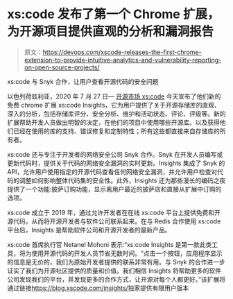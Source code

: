 # xs:code 发布了第一个 Chrome 扩展，为开源项目提供直观的分析和漏洞报告

> 原文：<https://devops.com/xscode-releases-the-first-chrome-extension-to-provide-intuitive-analytics-and-vulnerability-reporting-on-open-source-projects/>

xs:code 与 Snyk 合作，让用户查看开源代码的安全问题

以色列荷兹利亚，2020 年 7 月 27 日— [开源市场 xs:code](https://xscode.com/) 今天宣布了他们新的免费 chrome 扩展 xs:code Insights，它为用户提供了关于开源存储库的直观、深入的分析，包括存储库评分、安全分析、维护和活动状态、评论、评级等。新的扩展帮助开发人员做出明智的决定，在他们的项目中使用哪些开源库。以及获得他们已经在使用的库的支持、错误修复和定制特性；所有这些都直接来自存储库的所有者。

xs:code 还与专注于开发者的网络安全公司 Snyk 合作。Snyk 在开发人员编写或更新代码时，提供关于代码的网络安全漏洞的实时更新。Insights 集成了 Snyk 的 API，允许用户使用指定的开源代码查看任何网络安全漏洞，并允许用户检查对代码的调整如何影响整体代码集的安全性。此外，Insights 还为那些漫长的编码之夜提供了一个功能:披萨订购功能，显示离用户最近的披萨店和直接从扩展中订购的选项。

xs:code 成立于 2019 年，通过允许开发者在在线 xs:code 平台上提供免费和开源代码，从而将开源开发者与软件公司联系起来。在与 Redis 合作使用 xs:code 平台后，Insights 是帮助软件公司和开源开发者的最新产品。

xs:code 首席执行官 Netanel Mohoni 表示:“xs:code Insights 是第一款此类工具，将为使用开源代码的开发人员节省无数时间。“点击一个按钮，应用程序显示的信息是无价的，我们为原始开发者提供的联系非常有用。与 Snyk 的合作进一步证实了我们为开源社区提供的质量和价值。我们相信 Insights 将帮助更多的软件公司发现我们的平台，并发现更多的合作方式，让开源对每个人都更好。”该扩展将通过链接[https://blog.xscode.com/<wbr>insights/](https://blog.xscode.com/insights/)独家提供有限用户版本